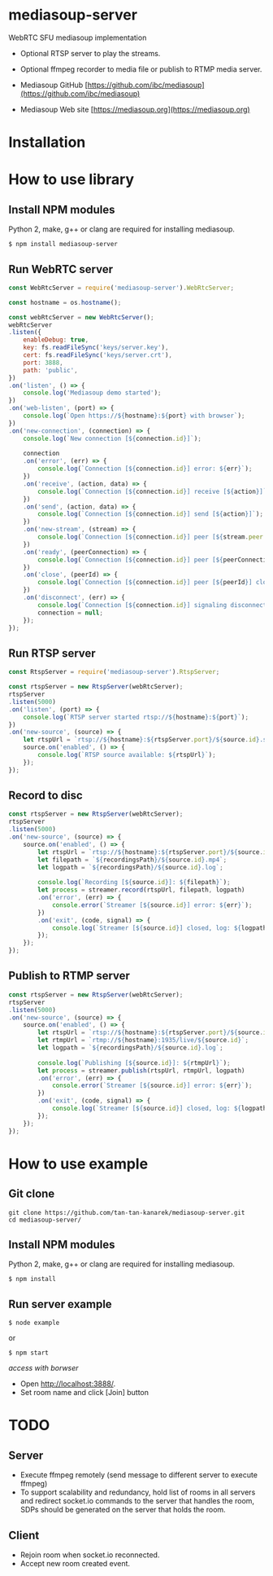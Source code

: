 # mediasoup-server
WebRTC SFU mediasoup implementation
* Optional RTSP server to play the streams.
* Optional ffmpeg recorder to media file or publish to RTMP media server. 

* Mediasoup GitHub [https://github.com/ibc/mediasoup](https://github.com/ibc/mediasoup)
* Mediasoup Web site [https://mediasoup.org](https://mediasoup.org)

# Installation

# How to use library

## Install NPM modules

Python 2, make, g++ or clang are required for installing mediasoup.
```
$ npm install mediasoup-server
```

## Run WebRTC server

```javascript
const WebRtcServer = require('mediasoup-server').WebRtcServer;

const hostname = os.hostname();

const webRtcServer = new WebRtcServer();
webRtcServer
.listen({
	enableDebug: true,
	key: fs.readFileSync('keys/server.key'),
	cert: fs.readFileSync('keys/server.crt'),
	port: 3888,
	path: 'public',
})
.on('listen', () => {
	console.log('Mediasoup demo started');
})
.on('web-listen', (port) => {
	console.log(`Open https://${hostname}:${port} with browser`);
})
.on('new-connection', (connection) => {
	console.log(`New connection [${connection.id}]`);
	
	connection
	.on('error', (err) => {
		console.log(`Connection [${connection.id}] error: ${err}`);
	})
	.on('receive', (action, data) => {
		console.log(`Connection [${connection.id}] receive [${action}]`);
	})
	.on('send', (action, data) => {
		console.log(`Connection [${connection.id}] send [${action}]`);
	})
	.on('new-stream', (stream) => {
		console.log(`Connection [${connection.id}] peer [${stream.peer.id}] new stream [${stream.id}]`);
	})
	.on('ready', (peerConnection) => {
		console.log(`Connection [${connection.id}] peer [${peerConnection.peer.id}] ready`);
	})
	.on('close', (peerId) => {
		console.log(`Connection [${connection.id}] peer [${peerId}] closed`);
	})
	.on('disconnect', (err) => {
		console.log(`Connection [${connection.id}] signaling disconnected`);
		connection = null;
	});
});
```

## Run RTSP server

```javascript
const RtspServer = require('mediasoup-server').RtspServer;

const rtspServer = new RtspServer(webRtcServer);
rtspServer
.listen(5000)
.on('listen', (port) => {
	console.log(`RTSP server started rtsp://${hostname}:${port}`);
})
.on('new-source', (source) => {
	let rtspUrl = `rtsp://${hostname}:${rtspServer.port}/${source.id}.sdp`;
	source.on('enabled', () => {
		console.log(`RTSP source available: ${rtspUrl}`);
	});
});
```

## Record to disc

```javascript
const rtspServer = new RtspServer(webRtcServer);
rtspServer
.listen(5000)
.on('new-source', (source) => {
	source.on('enabled', () => {
		let rtspUrl = `rtsp://${hostname}:${rtspServer.port}/${source.id}.sdp`;
		let filepath = `${recordingsPath}/${source.id}.mp4`;
		let logpath = `${recordingsPath}/${source.id}.log`;
		
		console.log(`Recording [${source.id}]: ${filepath}`);
		let process = streamer.record(rtspUrl, filepath, logpath)
		.on('error', (err) => {
			console.error(`Streamer [${source.id}] error: ${err}`);
		})
		.on('exit', (code, signal) => {
			console.log(`Streamer [${source.id}] closed, log: ${logpath}`);
		});
	});
});
```

## Publish to RTMP server

```javascript
const rtspServer = new RtspServer(webRtcServer);
rtspServer
.listen(5000)
.on('new-source', (source) => {
	source.on('enabled', () => {
		let rtspUrl = `rtsp://${hostname}:${rtspServer.port}/${source.id}.sdp`;
		let rtmpUrl = `rtmp://${hostname}:1935/live/${source.id}`;
		let logpath = `${recordingsPath}/${source.id}.log`;
		
		console.log(`Publishing [${source.id}]: ${rtmpUrl}`);
		let process = streamer.publish(rtspUrl, rtmpUrl, logpath)
		.on('error', (err) => {
			console.error(`Streamer [${source.id}] error: ${err}`);
		})
		.on('exit', (code, signal) => {
			console.log(`Streamer [${source.id}] closed, log: ${logpath}`);
		});
	});
});
```

# How to use example

## Git clone
```
git clone https://github.com/tan-tan-kanarek/mediasoup-server.git
cd mediasoup-server/
```

## Install NPM modules

Python 2, make, g++ or clang are required for installing mediasoup.
```
$ npm install
```

## Run server example
```
$ node example
```
or
```
$ npm start
```

*access with borwser*

* Open [http://localhost:3888/](http://localhost:3888/).
* Set room name and click [Join] button

# TODO

## Server
* Execute ffmpeg remotely (send message to different server to execute ffmpeg)
* To support scalability and redundancy, hold list of rooms in all servers and redirect socket.io commands to the server that handles the room, SDPs should be generated on the server that holds the room.

## Client
* Rejoin room when socket.io reconnected.
* Accept new room created event.
